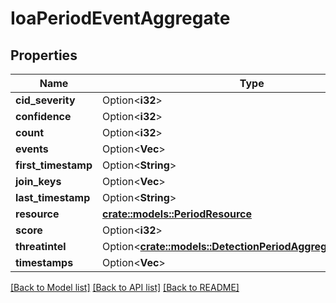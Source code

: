 # IoaPeriodEventAggregate

## Properties

Name | Type | Description | Notes
------------ | ------------- | ------------- | -------------
**cid_severity** | Option<**i32**> |  | [optional]
**confidence** | Option<**i32**> |  | [optional]
**count** | Option<**i32**> |  | [optional]
**events** | Option<**Vec<String>**> |  | [optional]
**first_timestamp** | Option<**String**> |  | [optional]
**join_keys** | Option<**Vec<String>**> |  | [optional]
**last_timestamp** | Option<**String**> |  | [optional]
**resource** | [**crate::models::PeriodResource**](.resource.md) |  |
**score** | Option<**i32**> |  | [optional]
**threatintel** | Option<[**crate::models::DetectionPeriodAggregateThreatIntel**](detection.AggregateThreatIntel.md)> |  | [optional]
**timestamps** | Option<**Vec<String>**> |  | [optional]

[[Back to Model list]](./README.md#documentation-for-models) [[Back to API list]](./README.md#documentation-for-api-endpoints) [[Back to README]](../README.md)
